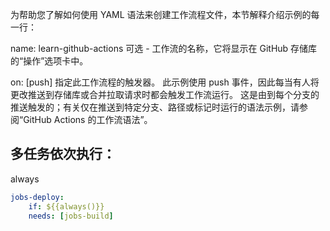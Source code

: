 
为帮助您了解如何使用 YAML 语法来创建工作流程文件，本节解释介绍示例的每一行：
 
 name: learn-github-actions  可选 - 工作流的名称，它将显示在 GitHub 存储库的“操作”选项卡中。

on: [push] 指定此工作流程的触发器。 此示例使用 push 事件，因此每当有人将更改推送到存储库或合并拉取请求时都会触发工作流运行。 这是由到每个分支的推送触发的；有关仅在推送到特定分支、路径或标记时运行的语法示例，请参阅“GitHub Actions 的工作流语法”。


## 多任务依次执行：
always
```yml
jobs-deploy:
    if: ${{always()}}
    needs: [jobs-build]
```